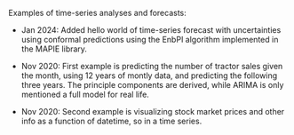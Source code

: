 Examples of time-series analyses and forecasts:

* Jan 2024: Added hello world of time-series forecast with uncertainties using conformal predictions using the EnbPI algorithm implemented in the MAPIE library.

* Nov 2020: First example is predicting the number of tractor sales given the month, using 12 years of montly data, and predicting the following three years. The principle components are derived, while ARIMA is only mentioned a full model for real life.

* Nov 2020: Second example is visualizing stock market prices and other info as a function of datetime, so in a time series.